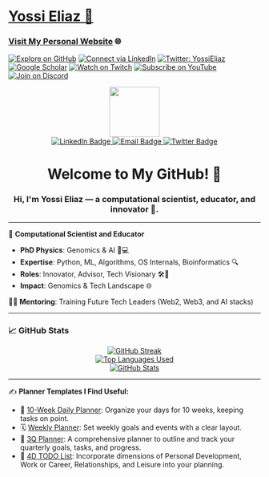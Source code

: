# [Yossi Eliaz 🌟](https://github.com/zozo123)

### [Visit My Personal Website](https://yossieliaz.netlify.app/) 🌐

[![Explore on GitHub](https://img.shields.io/badge/-Explore%20on%20GitHub-181717?style=flat&logo=github&logoColor=white)](https://github.com/zozo123) 
[![Connect via LinkedIn](https://img.shields.io/badge/-Connect%20on%20LinkedIn-0077B5?style=flat&logo=linkedin&logoColor=white)](https://www.linkedin.com/in/yossi-eliaz)
[![Twitter: YossiEliaz](https://img.shields.io/twitter/follow/YossiEliaz?style=social)](https://twitter.com/YossiEliaz)
[![Google Scholar](https://img.shields.io/badge/Google%20Scholar-4285F4?style=flat&logo=google&logoColor=white)](https://scholar.google.com/citations?user=NL1ZyOgAAAAJ&hl=en)
[![Watch on Twitch](https://img.shields.io/twitch/status/messingup123?style=social)](https://twitch.tv/messingup123)
[![Subscribe on YouTube](https://img.shields.io/youtube/channel/subscribers/UCkm7FnFBfaKUNKQBLF7TDOQ?style=social)](https://youtube.com/channel/UCkm7FnFBfaKUNKQBLF7TDOQ)
[![Join on Discord](https://img.shields.io/badge/Discord-zozo123-5865F2?style=flat&logo=discord&logoColor=white)](https://discord.gg/nTMV3ymjwH)

<div align="center">
  <div id="header">
    <img src="https://media.giphy.com/media/9zXG9hZsLAa3x4xEaV/giphy.gif" width="100"/>
  </div>

  <div id="badges">
    <a href="https://www.linkedin.com/in/yossi-eliaz/">
      <img src="https://img.shields.io/badge/-Connect%20on%20LinkedIn-0077B5?style=for-the-badge&logo=linkedin&logoColor=white" alt="LinkedIn Badge"/>
    </a>
    <a href="mailto:eliaz123@gmail.com">
      <img src="https://img.shields.io/badge/-Email%20Me-EA4335?style=for-the-badge&logo=gmail&logoColor=white" alt="Email Badge"/>
    </a>
    <a href="https://twitter.com/YossiEliaz">
      <img src="https://img.shields.io/twitter/follow/YossiEliaz?style=for-the-badge&logo=twitter&color=1DA1F2" alt="Twitter Badge"/>
    </a>
  </div>

  <h1>Welcome to My GitHub! 👋</h1>
  <h3>Hi, I'm <b>Yossi Eliaz</b> — a computational scientist, educator, and innovator 🌟.</h3>
</div>

---

🚀 **Computational Scientist and Educator**

- **PhD Physics**: Genomics & AI 🧬💻
- **Expertise**: Python, ML, Algorithms, OS Internals, Bioinformatics 🔍
- **Roles**: Innovator, Advisor, Tech Visionary 🛠️🧠
- **Impact**: Genomics & Tech Landscape 🌐

👨‍🏫 **Mentoring**: Training Future Tech Leaders (Web2, Web3, and AI stacks)

---

### 📈 **GitHub Stats**

<div align="center">
  <a href="https://git.io/streak-stats">
    <img src="https://github-readme-streak-stats.herokuapp.com?user=zozo123&theme=dark&date_format=M%20j%5B%2C%20Y%5D" alt="GitHub Streak" />
  </a>
  <br/>
  <a href="https://github.com/zozo123">
    <img src="https://github-readme-stats.vercel.app/api/top-langs/?username=zozo123&layout=compact&theme=dark" alt="Top Languages Used" />
  </a>
  <br/>
  <a href="https://github.com/zozo123">
    <img src="https://github-readme-stats.vercel.app/api?username=zozo123&include_all_commits=true&count_private=true&show_icons=true&theme=dark" alt="GitHub Stats" />
  </a>
</div>

---

✍️ **Planner Templates I Find Useful:**
- 📅 [10-Week Daily Planner](https://drive.google.com/file/d/1YEM3lrmuoIExAOsH6ys8d07lsIMGpUhY/view?usp=drive_link): Organize your days for 10 weeks, keeping tasks on point.
- 🗓️ [Weekly Planner](https://drive.google.com/file/d/1wbC2p3pvxCm4HDWSmY27Zm1AdpXRrufT/view?usp=drive_link): Set weekly goals and events with a clear layout.
- 📘 [3Q Planner](https://drive.google.com/file/d/17J5xEN3MGUZTKGpFQpfe_d44JKEkZplI/view?usp=drive_link): A comprehensive planner to outline and track your quarterly goals, tasks, and progress.
- 📝 [4D TODO List](https://drive.google.com/file/d/104GAcuFoFXtbVUK1JUHsZSSJ-IbQHwuN/view?usp=drive_link): Incorporate dimensions of Personal Development, Work or Career, Relationships, and Leisure into your planning.
